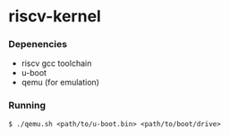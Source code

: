 # riscv-kernel


### Depenencies

- riscv gcc toolchain
- u-boot 
- qemu (for emulation)


### Running

```
$ ./qemu.sh <path/to/u-boot.bin> <path/to/boot/drive>
```

